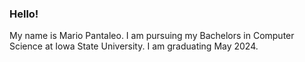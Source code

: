 ### Hello!

My name is Mario Pantaleo. I am pursuing my Bachelors in Computer Science at Iowa State University.
I am graduating May 2024.

